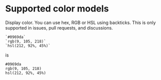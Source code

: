# Supported color models
Display color. You can use hex, RGB or HSL using backticks.
This is only supported in issues, pull requests, and discussions.

```
`#0969da`
`rgb(9, 105, 218)`
`hsl(212, 92%, 45%)`
```
is

`#0969da`\
`rgb(9, 105, 218)`\
`hsl(212, 92%, 45%)`